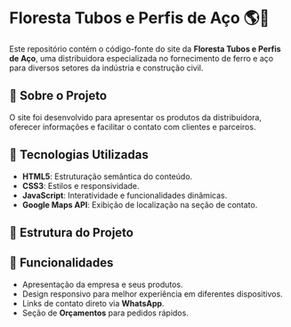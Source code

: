 # Floresta Tubos e Perfis de Aço 🌎🔩

Este repositório contém o código-fonte do site da **Floresta Tubos e Perfis de Aço**, uma distribuidora especializada no fornecimento de ferro e aço para diversos setores da indústria e construção civil.

## 📌 Sobre o Projeto

O site foi desenvolvido para apresentar os produtos da distribuidora, oferecer informações e facilitar o contato com clientes e parceiros. 

## 🚀 Tecnologias Utilizadas

- **HTML5**: Estruturação semântica do conteúdo.
- **CSS3**: Estilos e responsividade.
- **JavaScript**: Interatividade e funcionalidades dinâmicas.
- **Google Maps API**: Exibição de localização na seção de contato.

## 📂 Estrutura do Projeto


## 🎯 Funcionalidades

- Apresentação da empresa e seus produtos.
- Design responsivo para melhor experiência em diferentes dispositivos.
- Links de contato direto via **WhatsApp**.
- Seção de **Orçamentos** para pedidos rápidos.





